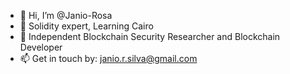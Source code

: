- 👋 Hi, I’m @Janio-Rosa
- 🌱 Solidity expert, Learning Cairo
- 💞️ Independent Blockchain Security Researcher and Blockchain Developer
- 📫 Get in touch by: janio.r.silva@gmail.com 

<!---
Janio-Rosa/Janio-Rosa is a ✨ special ✨ repository because its `README.md` (this file) appears on your GitHub profile.
You can click the Preview link to take a look at your changes.
--->
